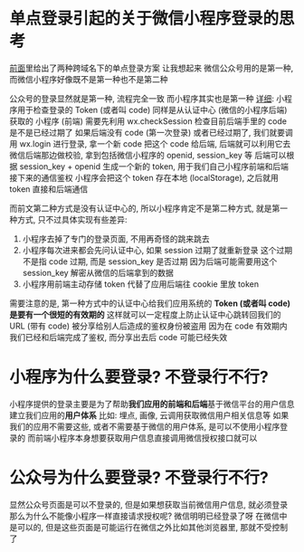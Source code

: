 # 单点登录引起的关于微信小程序登录的思考
[前面](../liteapp/single_sign.md)里给出了两种跨域名下的单点登录方案
让我想起来 微信公众号用的是第一种, 而微信小程序好像既不是第一种也不是第二种

公众号的登录显然就是第一种, 流程完全一致
而小程序其实也是第一种 [详细](https://developers.weixin.qq.com/miniprogram/dev/api/open-api/login/wx.login.html):
  小程序用于检查登录的 Token (或者叫 code) 同样是从认证中心 (微信的小程序后端) 获取的
    小程序 (前端) 需要先利用 wx.checkSession 检查目前后端手里的 code 是不是已经过期了
    如果后端没有 code (第一次登录) 或者已经过期了, 我们就要调用 wx.login 进行登录, 拿一个新 code
  把这个 code 给后端, 后端就可以利用它去微信后端那边做校验, 拿到包括微信小程序的 openid, session_key 等
  后端可以根据 session_key + openid 生成一个新的 token, 用于我们自己小程序前端和后端接下来的通信鉴权
  小程序会把这个 token 存在本地 (localStorage), 之后就用 token 直接和后端通信

而前文第二种方式是没有认证中心的, 所以小程序肯定不是第二种方式, 就是第一种方式, 只不过具体实现有些差异:
  1. 小程序去掉了专门的登录页面, 不用再奇怪的跳来跳去
  2. 小程序每次进来都会先问认证中心, 如果 session 过期了就重新登录
     这个过期不是指 code 过期, 而是 session_key 是否过期
     因为后端可能需要用这个 session_key 解密从微信的后端拿到的数据
  3. 小程序用前端主动存储 token 代替了应用后端往 cookie 里放 token

需要注意的是, 第一种方式中的认证中心给我们应用系统的 **Token (或者叫 code) 是要有一个很短的有效期的**
这样就可以一定程度上防止认证中心跳转回我们的 URL (带有 code) 被分享给别人后造成的鉴权身份被盗用
因为在 code 有效期内我们已经和后端完成了鉴权, 而分享出去后 code 可能已经失效

# 小程序为什么要登录? 不登录行不行?
小程序提供的登录主要是为了帮助**我们应用的前端和后端**基于微信平台的用户信息建立我们应用的**用户体系**
比如: 埋点, 画像, 云调用获取微信用户相关信息等
如果我们的应用不需要这些, 或者不需要基于微信的用户体系, 是可以不使用小程序登录的
而前端小程序本身想要获取用户信息直接调用微信授权接口就可以

# 公众号为什么要登录? 不登录行不行?
显然公众号页面是可以不登录的, 但是如果想获取当前微信用户信息, 就必须登录
那么为什么不能像小程序一样直接请求授权呢? 微信明明已经登录了呀
在微信中是可以的, 但是这些页面是可能运行在微信之外比如其他浏览器里, 那就不受控制了